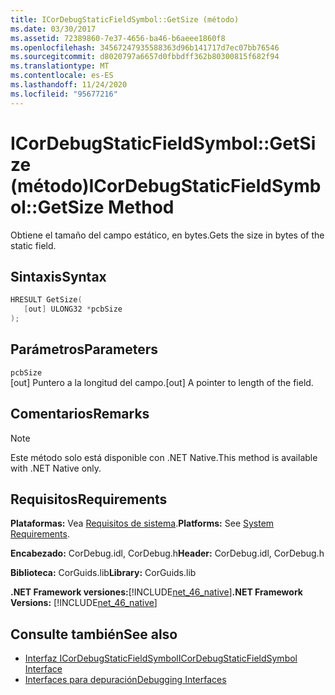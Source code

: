 ```yaml
---
title: ICorDebugStaticFieldSymbol::GetSize (método)
ms.date: 03/30/2017
ms.assetid: 72389860-7e37-4656-ba46-b6aeee1860f8
ms.openlocfilehash: 34567247935588363d96b141717d7ec07bb76546
ms.sourcegitcommit: d8020797a6657d0fbbdff362b80300815f682f94
ms.translationtype: MT
ms.contentlocale: es-ES
ms.lasthandoff: 11/24/2020
ms.locfileid: "95677216"
---
```

# <a name="icordebugstaticfieldsymbolgetsize-method"></a><span data-ttu-id="f22ff-102">ICorDebugStaticFieldSymbol::GetSize (método)</span><span class="sxs-lookup"><span data-stu-id="f22ff-102">ICorDebugStaticFieldSymbol::GetSize Method</span></span>

<span data-ttu-id="f22ff-103">Obtiene el tamaño del campo estático, en bytes.</span><span class="sxs-lookup"><span data-stu-id="f22ff-103">Gets the size in bytes of the static field.</span></span>  
  
## <a name="syntax"></a><span data-ttu-id="f22ff-104">Sintaxis</span><span class="sxs-lookup"><span data-stu-id="f22ff-104">Syntax</span></span>  
  
```cpp  
HRESULT GetSize(  
   [out] ULONG32 *pcbSize  
);  
```  
  
## <a name="parameters"></a><span data-ttu-id="f22ff-105">Parámetros</span><span class="sxs-lookup"><span data-stu-id="f22ff-105">Parameters</span></span>  

 `pcbSize`  
 <span data-ttu-id="f22ff-106">[out] Puntero a la longitud del campo.</span><span class="sxs-lookup"><span data-stu-id="f22ff-106">[out] A pointer to length of the field.</span></span>  
  
## <a name="remarks"></a><span data-ttu-id="f22ff-107">Comentarios</span><span class="sxs-lookup"><span data-stu-id="f22ff-107">Remarks</span></span>  
  
> [!NOTE]
> <span data-ttu-id="f22ff-108">Este método solo está disponible con .NET Native.</span><span class="sxs-lookup"><span data-stu-id="f22ff-108">This method is available with .NET Native only.</span></span>  
  
## <a name="requirements"></a><span data-ttu-id="f22ff-109">Requisitos</span><span class="sxs-lookup"><span data-stu-id="f22ff-109">Requirements</span></span>  

 <span data-ttu-id="f22ff-110">**Plataformas:** Vea [Requisitos de sistema](../../get-started/system-requirements.md).</span><span class="sxs-lookup"><span data-stu-id="f22ff-110">**Platforms:** See [System Requirements](../../get-started/system-requirements.md).</span></span>  
  
 <span data-ttu-id="f22ff-111">**Encabezado:** CorDebug.idl, CorDebug.h</span><span class="sxs-lookup"><span data-stu-id="f22ff-111">**Header:** CorDebug.idl, CorDebug.h</span></span>  
  
 <span data-ttu-id="f22ff-112">**Biblioteca:** CorGuids.lib</span><span class="sxs-lookup"><span data-stu-id="f22ff-112">**Library:** CorGuids.lib</span></span>  
  
 <span data-ttu-id="f22ff-113">**.NET Framework versiones:**[!INCLUDE[net_46_native](../../../../includes/net-46-native-md.md)]</span><span class="sxs-lookup"><span data-stu-id="f22ff-113">**.NET Framework Versions:** [!INCLUDE[net_46_native](../../../../includes/net-46-native-md.md)]</span></span>  
  
## <a name="see-also"></a><span data-ttu-id="f22ff-114">Consulte también</span><span class="sxs-lookup"><span data-stu-id="f22ff-114">See also</span></span>

- [<span data-ttu-id="f22ff-115">Interfaz ICorDebugStaticFieldSymbol</span><span class="sxs-lookup"><span data-stu-id="f22ff-115">ICorDebugStaticFieldSymbol Interface</span></span>](icordebugstaticfieldsymbol-interface.md)
- [<span data-ttu-id="f22ff-116">Interfaces para depuración</span><span class="sxs-lookup"><span data-stu-id="f22ff-116">Debugging Interfaces</span></span>](debugging-interfaces.md)
